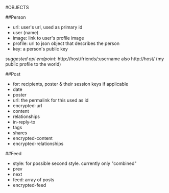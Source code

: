 #OBJECTS

##Person
- url: user's url, used as primary id
- user (name)
- image: link to user's profile image
- profile: url to json object that describes the person
- key: a person's public key

*suggested api endpoint*: http://host/friends/:username also http://host/ (my public profile to the world)

##Post
- for: recipients, poster & their session keys if applicable
- date
- poster
- url: the permalink for this used as id
- encrypted-url
- content
- relationships
 - in-reply-to
 - tags
 - shares
- encrypted-content
- encrypted-relationships

##Feed
- style: for possible second style. currently only "combined"
- prev
- next
- feed: array of posts
- encrypted-feed